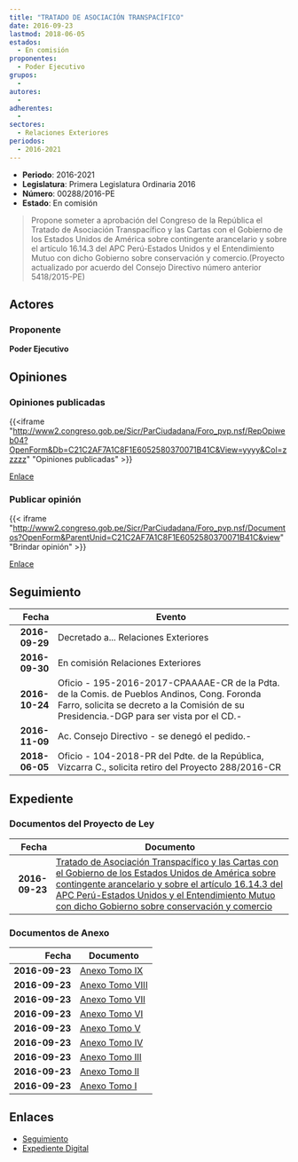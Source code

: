 ```yaml
---
title: "TRATADO DE ASOCIACIÓN TRANSPACÍFICO"
date: 2016-09-23
lastmod: 2018-06-05
estados: 
  - En comisión
proponentes: 
  - Poder Ejecutivo
grupos: 
  - 
autores: 
  - 
adherentes: 
  - 
sectores: 
  - Relaciones Exteriores
periodos: 
  - 2016-2021
---
```


- **Periodo**: 2016-2021
- **Legislatura**: Primera Legislatura Ordinaria 2016
- **Número**: 00288/2016-PE
- **Estado**: En comisión

> Propone someter a aprobación del Congreso de la República el Tratado de Asociación Transpacífico y las Cartas con el Gobierno de los Estados Unidos de América sobre contingente arancelario y sobre el artículo 16.14.3 del APC Perú-Estados Unidos y el Entendimiento Mutuo con dicho Gobierno sobre conservación y comercio.(Proyecto actualizado por acuerdo del Consejo Directivo número anterior 5418/2015-PE)


## Actores

### Proponente

**Poder Ejecutivo**


## Opiniones

### Opiniones publicadas

{{<iframe "http://www2.congreso.gob.pe/Sicr/ParCiudadana/Foro_pvp.nsf/RepOpiweb04?OpenForm&Db=C21C2AF7A1C8F1E6052580370071B41C&View=yyyy&Col=zzzzz" "Opiniones publicadas" >}}

[Enlace](http://www2.congreso.gob.pe/Sicr/ParCiudadana/Foro_pvp.nsf/RepOpiweb04?OpenForm&Db=C21C2AF7A1C8F1E6052580370071B41C&View=yyyy&Col=zzzzz)
### Publicar opinión

{{< iframe "http://www2.congreso.gob.pe/Sicr/ParCiudadana/Foro_pvp.nsf/Documentos?OpenForm&ParentUnid=C21C2AF7A1C8F1E6052580370071B41C&view" "Brindar opinión" >}}

[Enlace](http://www2.congreso.gob.pe/Sicr/ParCiudadana/Foro_pvp.nsf/Documentos?OpenForm&ParentUnid=C21C2AF7A1C8F1E6052580370071B41C&view)

## Seguimiento

| Fecha | Evento |
|------:|--------|
| **2016-09-29** | Decretado a... Relaciones Exteriores|
| **2016-09-30** | En comisión Relaciones Exteriores|
| **2016-10-24** | Oficio - 195-2016-2017-CPAAAAE-CR de la Pdta. de la Comis. de Pueblos Andinos, Cong. Foronda Farro, solicita se decreto a la Comisión de su Presidencia.-DGP para ser vista por el CD.-|
| **2016-11-09** | Ac. Consejo Directivo - se denegó el pedido.-|
| **2018-06-05** | Oficio - 104-2018-PR del Pdte. de la República, Vizcarra C., solicita retiro del Proyecto 288/2016-CR|


## Expediente


### Documentos del Proyecto de Ley

| Fecha | Documento |
|------:|--------|
| **2016-09-23** | [Tratado de Asociación Transpacífico y las Cartas con el Gobierno de los Estados Unidos de América sobre contingente arancelario y sobre el artículo 16.14.3 del APC Perú-Estados Unidos y el Entendimiento Mutuo con dicho Gobierno sobre conservación y comercio](http://www.leyes.congreso.gob.pe/Documentos/2016_2021/Proyectos_de_Ley_y_de_Resoluciones_Legislativas/PL00288_20160923.pdf) |

### Documentos de Anexo

| Fecha | Documento |
|------:|--------|
| **2016-09-23** | [Anexo Tomo IX](http://www2.congreso.gob.pe/Sicr/TraDocEstProc/Contdoc03_2011.nsf/ba75101a33765c2c05257e5400552213/a4f783121f31a56d05257ff8007faa8f/$FILE/TOMO-IX.pdf) |
| **2016-09-23** | [Anexo Tomo VIII](http://www2.congreso.gob.pe/Sicr/TraDocEstProc/Contdoc03_2011.nsf/ba75101a33765c2c05257e5400552213/73282a520edc947005257ff8007f87b1/$FILE/TOMO-VIII.pdf) |
| **2016-09-23** | [Anexo Tomo VII](http://www2.congreso.gob.pe/Sicr/TraDocEstProc/Contdoc03_2011.nsf/ba75101a33765c2c05257e5400552213/b6d288b610bae2d705257ff8007f6751/$FILE/TOMO-VII.pdf) |
| **2016-09-23** | [Anexo Tomo VI](http://www2.congreso.gob.pe/Sicr/TraDocEstProc/Contdoc03_2011.nsf/ba75101a33765c2c05257e5400552213/e7c1ec9a4e92323605257ff8007f3b1f/$FILE/TOMO-VI.pdf) |
| **2016-09-23** | [Anexo Tomo V](http://www2.congreso.gob.pe/Sicr/TraDocEstProc/Contdoc03_2011.nsf/ba75101a33765c2c05257e5400552213/0bd6afd7d97bdaa605257ff8007f1d4e/$FILE/TOMO-V.pdf) |
| **2016-09-23** | [Anexo Tomo IV](http://www2.congreso.gob.pe/Sicr/TraDocEstProc/Contdoc03_2011.nsf/ba75101a33765c2c05257e5400552213/8e272323c273ab1905257ff8007efd7e/$FILE/TOMO-IV.pdf) |
| **2016-09-23** | [Anexo Tomo III](http://www2.congreso.gob.pe/Sicr/TraDocEstProc/Contdoc03_2011.nsf/ba75101a33765c2c05257e5400552213/e35fa9fd550dde3605257ff8007ed8a1/$FILE/TOMO-III.pdf) |
| **2016-09-23** | [Anexo Tomo II](http://www2.congreso.gob.pe/Sicr/TraDocEstProc/Contdoc03_2011.nsf/ba75101a33765c2c05257e5400552213/443c4d40a84bafa605257ff8007eb4b2/$FILE/TOMO-II.pdf) |
| **2016-09-23** | [Anexo Tomo I](http://www2.congreso.gob.pe/Sicr/TraDocEstProc/Contdoc03_2011.nsf/ba75101a33765c2c05257e5400552213/32faa5a05ea12a6205257ff8007e4a3c/$FILE/TOMO-I.pdf) |

## Enlaces 

- [Seguimiento](http://www2.congreso.gob.pe/Sicr/TraDocEstProc/CLProLey2016.nsf/f7fff46988ca05b1052578e100829cc7/85fd09855e74d163052580370063b671?OpenDocument)
- [Expediente Digital](http://www2.congreso.gob.pe/Sicr/TraDocEstProc/CLProLey2016.nsf/f7fff46988ca05b1052578e100829cc7/85fd09855e74d163052580370063b671?OpenDocument&Click=05257FB7005EB655.eb71d0cf91d8294e05256cdf006b5706/$Body/0.1C6C)
